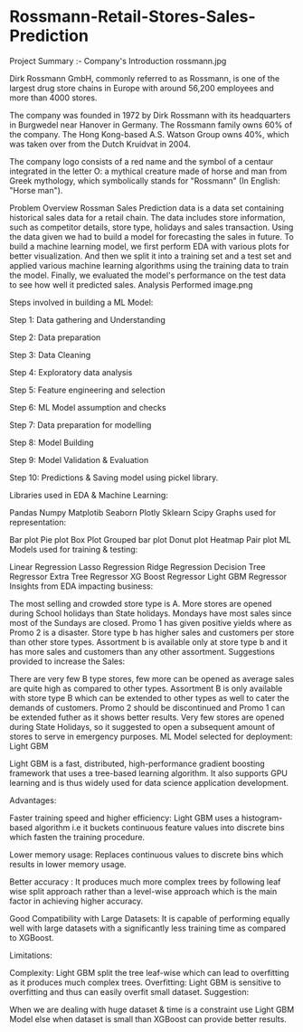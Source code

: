 # Rossmann-Retail-Stores-Sales-Prediction

Project Summary :-
Company's Introduction
rossmann.jpg

Dirk Rossmann GmbH, commonly referred to as Rossmann, is one of the largest drug store chains in Europe with around 56,200 employees and more than 4000 stores.

The company was founded in 1972 by Dirk Rossmann with its headquarters in Burgwedel near Hanover in Germany. The Rossmann family owns 60% of the company. The Hong Kong-based A.S. Watson Group owns 40%, which was taken over from the Dutch Kruidvat in 2004.

The company logo consists of a red name and the symbol of a centaur integrated in the letter O: a mythical creature made of horse and man from Greek mythology, which symbolically stands for "Rossmann" (In English: "Horse man").

Problem Overview
Rossman Sales Prediction data is a data set containing historical sales data for a retail chain. The data includes store information, such as competitor details, store type, holidays and sales transaction.
Using the data given we had to build a model for forecasting the sales in future.
To build a machine learning model, we first perform EDA with various plots for better visualization.
And then we split it into a training set and a test set and applied various machine learning algorithms using the training data to train the model. Finally, we evaluated the model's performance on the test data to see how well it predicted sales.
Analysis Performed
image.png

Steps involved in building a ML Model:

Step 1: Data gathering and Understanding

Step 2: Data preparation

Step 3: Data Cleaning

Step 4: Exploratory data analysis

Step 5: Feature engineering and selection

Step 6: ML Model assumption and checks

Step 7: Data preparation for modelling

Step 8: Model Building

Step 9: Model Validation & Evaluation

Step 10: Predictions & Saving model using pickel library.

Libraries used in EDA & Machine Learning:

Pandas
Numpy
Matplotib
Seaborn
Plotly
Sklearn
Scipy
Graphs used for representation:

Bar plot
Pie plot
Box Plot
Grouped bar plot
Donut plot
Heatmap
Pair plot
ML Models used for training & testing:

Linear Regression
Lasso Regression
Ridge Regression
Decision Tree Regressor
Extra Tree Regressor
XG Boost Regressor
Light GBM Regressor
Insights from EDA impacting business:

The most selling and crowded store type is A.
More stores are opened during School holidays than State holidays.
Mondays have most sales since most of the Sundays are closed.
Promo 1 has given positive yields where as Promo 2 is a disaster.
Store type b has higher sales and customers per store than other store types.
Assortment b is available only at store type b and it has more sales and customers than any other assortment.
Suggestions provided to increase the Sales:

There are very few B type stores, few more can be opened as average sales are quite high as compared to other types.
Assortment B is only available with store type B which can be extended to other types as well to cater the demands of customers.
Promo 2 should be discontinued and Promo 1 can be extended futher as it shows better results.
Very few stores are opened during State Holidays, so it suggested to open a subsequent amount of stores to serve in emergency purposes.
ML Model selected for deployment: Light GBM

Light GBM is a fast, distributed, high-performance gradient boosting framework that uses a tree-based learning algorithm. It also supports GPU learning and is thus widely used for data science application development.

Advantages:

Faster training speed and higher efficiency: Light GBM uses a histogram-based algorithm i.e it buckets continuous feature values into discrete bins which fasten the training procedure.

Lower memory usage: Replaces continuous values to discrete bins which results in lower memory usage.

Better accuracy : It produces much more complex trees by following leaf wise split approach rather than a level-wise approach which is the main factor in achieving higher accuracy.

Good Compatibility with Large Datasets: It is capable of performing equally well with large datasets with a significantly less training time as compared to XGBoost.

Limitations:

Complexity: Light GBM split the tree leaf-wise which can lead to overfitting as it produces much complex trees.
Overfitting: Light GBM is sensitive to overfitting and thus can easily overfit small dataset.
Suggestion:

When we are dealing with huge dataset & time is a constraint use Light GBM Model else when dataset is small than XGBoost can provide better results.
